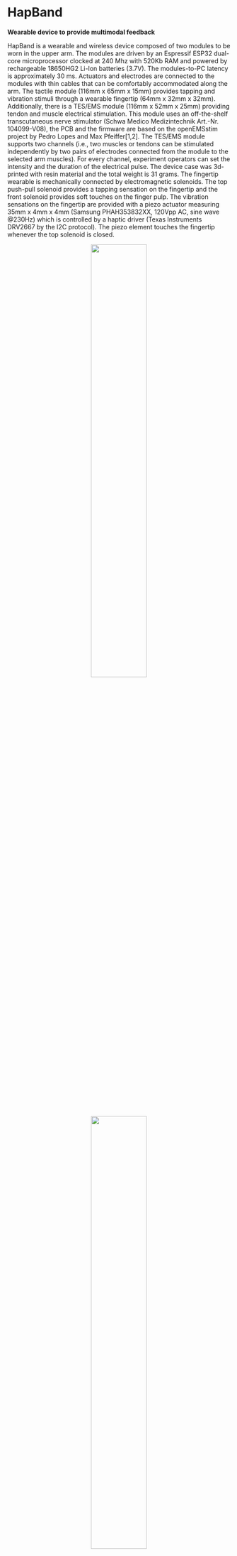 # HapBand
<b>Wearable device to provide multimodal feedback</b>

HapBand is a wearable and wireless device composed of two modules to be worn in the upper arm. The modules are driven by an Espressif ESP32 dual-core microprocessor clocked at 240 Mhz with 520Kb RAM and powered by rechargeable 18650HG2 Li-Ion batteries (3.7V).
The modules-to-PC latency is approximately 30 ms.
Actuators and electrodes are connected to the modules with thin cables that can be comfortably accommodated along the arm.
The tactile module (116mm x 65mm x 15mm) provides tapping and vibration stimuli through a wearable fingertip (64mm x 32mm x 32mm).
Additionally, there is a TES/EMS module (116mm x 52mm x 25mm) providing tendon and muscle electrical stimulation. This module uses an off-the-shelf transcutaneous nerve stimulator (Schwa Medico Medizintechnik Art.-Nr. 104099-V08), the PCB and the firmware are based on the openEMSstim project by Pedro Lopes and Max Pfeiffer[1,2]. 
The TES/EMS module supports two channels (i.e., two muscles or tendons can be stimulated independently by two pairs of electrodes connected from the module to the selected arm muscles). For every channel, experiment operators can set the intensity and the duration of the electrical pulse.
The device case was 3d-printed with resin material and the total weight is 31 grams. 
The fingertip wearable is mechanically connected by electromagnetic solenoids. The top push-pull solenoid provides a tapping sensation on the fingertip and the front solenoid provides soft touches on the finger pulp. The vibration sensations on the fingertip are provided with a piezo actuator measuring 35mm x 4mm x 4mm (Samsung PHAH353832XX, 120Vpp AC, sine wave @230Hz) which is controlled by a haptic driver (Texas Instruments DRV2667 by the I2C protocol). 
The piezo element touches the fingertip whenever the top solenoid is closed.

<p align="center"><img src="Media/device.png" width="50%"></p>
<p align="center"><img src="Media/Modules.png" width="50%"></p>

This repository contains the necessary files to build a new device; model files for 3D printing, schematics for electronics, and embedded/testing code.

<p align="center"><img src="Media/parts.png" width="50%"></p>

A Unity plugin manages all the sensors and actuators connected to the HapBand modules. In addition to UI for controlling/enabling sensations, the plugin also presents real-time information regarding the wireless connection, as well as, debugging information from pressure sensors (up to two) and capacitive pins (up to 8, used for input interaction in VEs). The plugin also manages the wireless connection with the TES/EMS module and safely keeps the parameters under the clinical limits established by the analog nerve stimulator.

<p align="center"><img src="Media/unity.png" width="50%"></p>

[1]https://github.com/PedroLopes/openEMSstim/<br>
[2]https://bitbucket.org/MaxPfeiffer/letyourbodymove/wiki/Home



